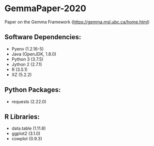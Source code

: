 # GemmaPaper-2020
Paper on the Gemma Framework (https://gemma.msl.ubc.ca/home.html)

## Software Dependencies:
- Pyenv (1.2.16-5)
- Java (OpenJDK, 1.8.0)
- Python 3 (3.7.5)
- Jython 2 (2.7.1)
- R (3.5.1)
- XZ (5.2.2)

## Python Packages:
- requests (2.22.0)

## R Libraries:
- data.table (1.11.8)
- ggplot2 (3.1.0)
- cowplot (0.9.3)
